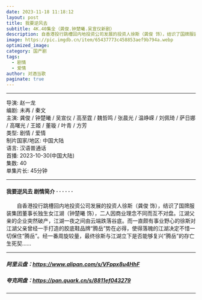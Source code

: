 ```yaml
---
date: 2023-11-18 11:18:12
layout: post
title: 我要逆风去
subtitle: 4K.40集全（龚俊.钟楚曦.吴宣仪新剧）
description: 自香港投行跳槽回内地投资公司发展的投资人徐斯（龚俊 饰），结识了国牌服装集团董事长独生女江湖（钟楚曦 饰），二人因商业理念不同而互不对盘。江湖父亲的企业突然破产.....
image: https://pic.imgdb.cn/item/65437773c458853aef9b794a.webp
optimized_image: 
category: 国产剧
tags:
  - 剧情
  - 爱情
author: 对酒当歌
paginate: true
---
```



---

导演: 赵一龙  
编剧: 未再 / 秦文  
主演: 龚俊 / 钟楚曦 / 吴宣仪 / 高至霆 / 魏哲鸣 / 张晨光 / 温峥嵘 / 刘佩琦 / 萨日娜 / 高曙光 / 王姬 / 董璇 / 叶青 / 方芳  
类型: 剧情 / 爱情  
制片国家/地区: 中国大陆  
语言: 汉语普通话  
首播: 2023-10-30(中国大陆)  
集数: 40  
单集片长: 45分钟  

---

#### 我要逆风去 剧情简介 · · · · · ·

　　自香港投行跳槽回内地投资公司发展的投资人徐斯（龚俊 饰），结识了国牌服装集团董事长独生女江湖（钟楚曦 饰），二人因商业理念不同而互不对盘。江湖父亲的企业突然破产，江湖一夜之间由云端跌落谷底。而一直颇有事业野心的徐斯对江湖父亲曾经一手打造的胶底鞋品牌“腾岳”势在必得，使得落魄的江湖决定不惜一切保住“腾岳”。经一番周旋较量，最终徐斯与江湖立下是否能够复兴“腾岳”的存亡生死契……

---

##### 阿里云盘：<https://www.alipan.com/s/VFppx8u4HhF>

##### 夸克网盘：<https://pan.quark.cn/s/8811ef043279>

---
